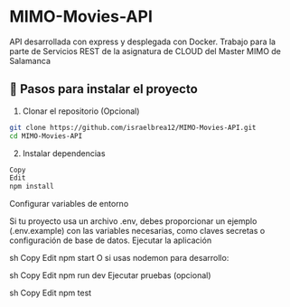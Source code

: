 # MIMO-Movies-API
API desarrollada con express y desplegada con Docker. Trabajo para la parte de Servicios REST de la asignatura de CLOUD del Master MIMO de Salamanca

## 📌 Pasos para instalar el proyecto
1. Clonar el repositorio (Opcional)

```sh
git clone https://github.com/israelbrea12/MIMO-Movies-API.git
cd MIMO-Movies-API
```

2. Instalar dependencias
``` sh
Copy
Edit
npm install
````

Configurar variables de entorno

Si tu proyecto usa un archivo .env, debes proporcionar un ejemplo (.env.example) con las variables necesarias, como claves secretas o configuración de base de datos.
Ejecutar la aplicación

sh
Copy
Edit
npm start
O si usas nodemon para desarrollo:

sh
Copy
Edit
npm run dev
Ejecutar pruebas (opcional)

sh
Copy
Edit
npm test